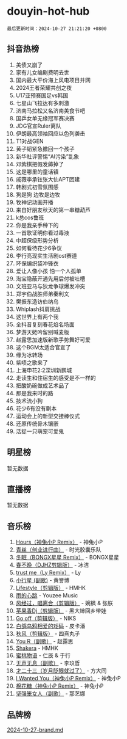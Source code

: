 # douyin-hot-hub

`最后更新时间：2024-10-27 21:21:20 +0800`

## 抖音热榜

1. 美债又崩了
1. 家有儿女编剧费明去世
1. 国内最大平价海上风电项目并网
1. 2024王者荣耀共创之夜
1. U17亚预赛国足vs韩国
1. 七星山飞拉达有多刺激
1. 济南马拉松又名济南美食节吧
1. 国乒女单无缘冠军赛决赛
1. JDG官宣Ruler离队
1. 伊朗最高领袖回应以色列袭击
1. T1对战GEN
1. 黄子韬紧急撤回一个孩子
1. 新华社评警惕“AI污染”乱象
1. 邓紫棋把假发薅掉了
1. 这是哪里的童话镇
1. 戚薇李承铉张大仙APT团建
1. 韩剧式初雪氛围感
1. 狗是狗 边牧是边牧
1. 牧神记动画开播
1. 来自好朋友秋天的第一串糖葫芦
1. k总cos鲁班
1. 你是我亲手种下的
1. 一首歌证明你看过毒液
1. 中超保级形势分析
1. 如何看待花少6争议
1. 李行亮现实生活剧ost赛道
1. 环保编织袋冲锋衣
1. 爱让人像小孩 怕一个人孤单
1. 淘宝隐蔽开通先用后付被吐槽
1. 文班亚马与狄龙争球爆发冲突
1. 郑宇伯战胜师弟秦利文
1. 樊振东造访伯纳乌
1. Whiplash抖肩挑战
1. 这世界上有两个我
1. 全抖音复刻春花焰名场面
1. 梦游天姥吟留别喊麦版
1. 赵露思加速版新歌手势舞好可爱
1. 这个BGM太适合官宣了
1. 缘为冰转场
1. 紫啧之歌来了
1. 上海申花2:2深圳新鹏城
1. 走读生和住宿生的感受是不一样的
1. 把酸奶碗做成艺术品了
1. 那是我来时的路
1. 技术流小狗
1. 花少6有没有剧本
1. 运动会上的新型交接棒仪式
1. 还原传统骨木镶嵌
1. 活捉一只萌宠可爱鬼

## 明星榜

暂无数据

## 直播榜

暂无数据

## 音乐榜

1. [Hours（神兔小P Remix）](https://sf5-hl-cdn-tos.douyinstatic.com/obj/tos-cn-ve-2774/oUXHUn2Ui2yeCiTUvQNIdgAycsCBBCBytMlfZw) - 神兔小P
1. [青丝（创业进行曲）](https://sf5-hl-cdn-tos.douyinstatic.com/obj/tos-cn-ve-2774/ooYARJB5iBRNhCOkDsS3BAKW91CIMoQfwzwKLi) - 时光胶囊乐队
1. [冬眠（BONGX星星 Remix）](https://sf5-hl-cdn-tos.douyinstatic.com/obj/tos-cn-ve-2774/oMCfFFoE3LwQ7agAgOIG4ieExqkeAsxNBEkLdz) - BONGX星星
1. [春不晚（DJHZ剪辑版）](https://sf5-hl-cdn-tos.douyinstatic.com/obj/tos-cn-ve-2774/osEZa7YZ6wNo9QDABgfGFaCQKRQTNafsBJDnKt) - 冰洁
1. [trust me（Ly Remix）](https://sf5-hl-cdn-tos.douyinstatic.com/obj/tos-cn-ve-2774/oUo1M8fz5AfmMSExABQQKFE0eCMWgsiccfqrMA) - Ly
1. [小行星 (副歌)](https://sf5-hl-cdn-tos.douyinstatic.com/obj/tos-cn-ve-2774/oArWEvgkJwVsB0KMIw6iBsAoHAciIjJqzWeTQr) - 黄誉博
1. [Lifestyle（剪辑版）](https://sf5-hl-cdn-tos.douyinstatic.com/obj/tos-cn-ve-2774/owfqGgjwG3V5lCLaAIezFMeg3LtuKNBaZKgzPV) - HMHK
1. [雨的心跳](https://sf3-cdn-tos.douyinstatic.com/obj/tos-cn-ve-2774/o0vI5NZuiJgxWIQQFhXO0RTrsiIAsBSiMIECz) - Youzee Music
1. [风经过，唱离合（剪辑版）](https://sf5-hl-cdn-tos.douyinstatic.com/obj/tos-cn-ve-2774/okllg5DG2MmUF3aiiDfBZx6ZLvfwOTtbCEAHyI) - 婉枫 & 张朕
1. [苹果香Dj（剪辑版）](https://sf3-cdn-tos.douyinstatic.com/obj/tos-cn-ve-2774/oEeIEQbYGAOspCTRAIeYF4Ok8LgZ8NBaRe4ztR) - 黑大婶回乡带娃
1. [Go off（剪辑版）](https://sf5-hl-cdn-tos.douyinstatic.com/obj/tos-cn-ve-2774/oYLJZTCGnIQBt2BsMBCFksOEMnDQesCr2gfZ7N) - NIKS
1. [白鸽乌鸦相爱的戏码](https://sf3-cdn-tos.douyinstatic.com/obj/tos-cn-ve-2774/oMVVEf6eDAOmFtNtCsEqKpIorBDM8Nkg6TZRqC) - 皮卡潘
1. [秋风（剪辑版）](https://sf5-hl-cdn-tos.douyinstatic.com/obj/tos-cn-ve-2774/ocGaU84LfAfzMd2wbXdQFpCGhBiXg82JNMRRie) - 四熹丸子
1. [You R（副歌）](https://sf3-cdn-tos.douyinstatic.com/obj/tos-cn-ve-2774/oc0MZn9aEfLkCFLIxKQQcgBjS9mBBuDttYPfZ1) - 赵露思
1. [Shakera](https://sf5-hl-cdn-tos.douyinstatic.com/obj/tos-cn-ve-2774/ocKtEBgQ8FiQCBDf3nj9Z9gEGEQ4fAZDYEocLY) - HMHK
1. [蜜桃物语](https://sf5-hl-cdn-tos.douyinstatic.com/obj/tos-cn-ve-2774/oIhOSCZtIACtYU4XQkngiW9kCBfVD1Fz9IYeqL) - 仁辰 & 于行
1. [无声无息（副歌）](https://sf3-cdn-tos.douyinstatic.com/obj/tos-cn-ve-2774/osmzBBdYMBoz2NHW7AYiZEErnITswCiYzuA3Nf) - 李玖哲
1. [才二十三（岁月眨眼就过了）](https://sf5-hl-cdn-tos.douyinstatic.com/obj/tos-cn-ve-2774/oYAvkTrUXEBMWYUbL3nl8i01MJ5skiIZASC2H) - 方大同
1. [I Wanted You（神兔小P Remix）](https://sf5-hl-cdn-tos.douyinstatic.com/obj/tos-cn-ve-2774/o4CAubmDQdZeEkstFnCvKIMDag8D2BSBOjfNuh) - 神兔小P
1. [棉花糖（神兔小P Remix）](https://sf3-cdn-tos.douyinstatic.com/obj/tos-cn-ve-2774/o0pEDf1GaEfEYJ1FbgOAFCITQ1zeFD3kgBWGcG) - 神兔小P
1. [坚强笨女人（副歌）](https://sf5-hl-cdn-tos.douyinstatic.com/obj/tos-cn-ve-2774/ospNInQiZvGWyBVg5zkNsAMct5uJIg1CrZiPL) - 那艺娜

## 品牌榜

[2024-10-27-brand.md](2024-10-27-brand.md)
